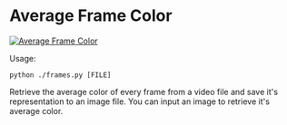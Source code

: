 Average Frame Color
====================

[![Average Frame Color](https://i.imgur.com/Xy3nqRH.jpg "Average Frame Color")](https://i.imgur.com/Xy3nqRH.jpg "Average Frame Color")

Usage:
```
python ./frames.py [FILE]
```

Retrieve the average color of every frame from a video file and save it's representation to an image file.
You can input an image to retrieve it's average color.